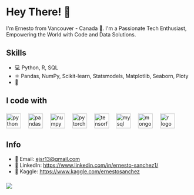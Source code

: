 # Hey There! 👋
I'm Ernesto from Vancouver - Canada 🍁. I'm a Passionate Tech Enthusiast, Empowering the World with Code and Data Solutions.

## Skills
* 💻 Python, R, SQL
* ⚛ Pandas, NumPy, Scikit-learn, Statsmodels, Matplotlib, Seaborn, Ploty
* 📱 



###

<h2 align="left">I code with</h2>

###

<div align="left">
  <img src="https://cdn.jsdelivr.net/gh/devicons/devicon/icons/python/python-original.svg" height="40" alt="python logo"  />
  <img width="12" />
  <img src="https://cdn.jsdelivr.net/gh/devicons/devicon/icons/pandas/pandas-original.svg" height="40" alt="pandas logo"  />
  <img width="12" />
  <img src="https://cdn.jsdelivr.net/gh/devicons/devicon/icons/numpy/numpy-original.svg" height="40" alt="numpy logo"  />
  <img width="12" />
  <img src="https://cdn.simpleicons.org/pytorch/EE4C2C" height="40" alt="pytorch logo"  />
  <img width="12" />
  <img src="https://cdn.simpleicons.org/tensorflow/FF6F00" height="40" alt="tensorflow logo"  />
  <img width="12" />
  <img src="https://cdn.simpleicons.org/mysql/4479A1" height="40" alt="mysql logo"  />
  <img width="12" />
  <img src="https://cdn.simpleicons.org/mongodb/47A248" height="40" alt="mongodb logo"  />
  <img width="12" />
  <img src="https://cdn.simpleicons.org/r/276DC3" height="40" alt="r logo"  />
</div>

###


## Info
* 📧 Email: ejsr13@gmail.com 
* 📃  LinkedIn: https://www.linkedin.com/in/ernesto-sanchez1/
* 🔗 Kaggle: https://www.kaggle.com/ernestosanchez

###
<img align="left" src="https://visitor-badge.laobi.icu/badge?page_id=ernestosanchez1.ernestosanchez1&"  />
 
